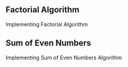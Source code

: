 ## Factorial Algorithm
Implementing Factorial Algorithm 
## Sum of Even Numbers
Implementing Sum of Even Numbers Algorithm
